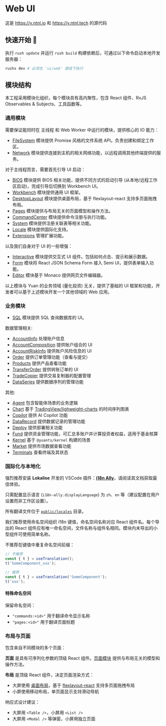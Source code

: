 # Web UI

这是 https://y.ntnl.io 和 https://y.ntnl.tech 的源代码

## 快速开始 🚀

执行 `rush update` 并运行 `rush build` 构建依赖后，可通过以下命令启动本地开发服务器：

```bash
rushx dev # 必须在 'ui/web' 路径下执行
```

## 模块结构

本工程采用模块化组织，每个模块具有高内聚性，包含 React 组件、RxJS Observables & Subjects、工具函数等。

### 通用模块

需要保证能同时在 主线程 和 Web Worker 中运行的模块，提供核心的 IO 能力：

- [FileSystem](src/modules/FileSystem) 模块提供 Promise 风格的文件系统 API。负责创建和绑定工作区。
- [Network](src/modules/Network) 模块提供连接到主机的相关网络功能，以远程调用其他终端提供的服务。

对于主线程而言，需要首先引导 UI 启动：

- [BIOS](src/modules/BIOS) 模块提供 BIOS 相关功能，提供不同方式的启动引导 (从本地/远程工作区启动)，完成引导后切换到 Workbench UI。
- [Workbench](src/modules/Workbench) 模块提供通用 UI 框架。
- [DesktopLayout](src/modules/DesktopLayout) 模块提供桌面布局，基于 flexlayout-react 支持多页面拖拽布局。
- [Pages](src/modules/Pages) 模块提供与布局无关的页面模型和操作方法。
- [CommandCenter](src/modules/CommandCenter) 模块提供命令注册与执行功能。
- [System](src/modules/System) 模块提供注册关联表等相关功能。
- [Locale](src/modules/Locale) 模块提供国际化支持。
- [Extensions](src/modules/Extensions) 管理扩展功能。

以及我们自身对于 UI 的一些增强：

- [Interactive](src/modules/Interactive) 模块提供交互式 UI 组件。包括如何点击、提示和展示数据。
- [Form](src/modules/Form) 模块将 React JSON Schema Form 接入 Semi UI，提供表单输入功能。
- [Editor](src/modules/Editor) 模块基于 Monaco 提供网页文件编辑器。

以上模块与 Yuan 的业务领域 (量化投资) 无关，提供了基础的 UI 框架和功能，开发者可以基于上述模块开发一个其他领域的 Web 应用。

### 业务模块

- [SQL](src/modules/SQL) 模块提供 SQL 查询数据库的 UI。

数据管理相关:

- [AccountInfo](src/modules/AccountInfo) 处理账户信息
- [AccountComposition](src/modules/AccountComposition) 提供账户组合的 UI
- [AccountRiskInfo](src/modules/AccountRiskInfo) 提供账户风险信息的 UI
- [Order](src/modules/Order) 提供订单管理功能（查看与提交）
- [Products](src/modules/Products) 提供产品查看功能
- [TransferOrder](src/modules/TransferOrder) 提供转账订单的 UI
- [TradeCopier](src/modules/TradeCopier) 提供交易复制器的配置管理
- [DataSeries](src/modules/DataSeries) 提供数据序列的管理功能

其他:

- [Agent](src/modules/Agent) 包含智能体场景的业务逻辑
- [Chart](src/modules/Chart) 基于 [TradingView/lighweight-charts](https://github.com/tradingview/lightweight-charts) 的时间序列图表
- [Copilot](src/modules/Copilot) 提供 AI Copilot 功能
- [DataRecord](src/modules/DataRecord) 提供数据记录的管理功能
- [Deploy](src/modules/Deploy) 提供部署相关功能
- [Fund](src/modules/Fund) 提供资金管理功能，可汇总多账户并计算投资者权益，适用于基金核算
- [Kernel](src/modules/Kernel) 基于 `@yuants/kernel` 构建的场景
- [Market](src/modules/Market) 提供市场数据查看功能
- [Terminals](src/modules/Terminals) 查看终端及其状态

### 国际化与本地化

强烈推荐安装 **Lokalise** 开发的 VSCode 插件：[**i18n Ally**](https://github.com/lokalise/i18n-ally)，请阅读其文档获取最佳体验。

只需配置显示语言 (`i18n-ally.displayLanguage`) 为 `zh`、`en` 等（建议配置在用户设置而非工作区设置）。

所有翻译文件位于 [`public/locales`](public/locales) 目录。

我们推荐使用命名空间组织 i18n 键值，命名空间名称对应 React 组件名。每个导出的 React 组件应有唯一命名空间，文件名称与组件名相同。模块内未导出的小型组件可使用简单名称。

不推荐在键值中重复命名空间前缀：

```ts
// 不推荐
const { t } = useTranslation();
t('SomeComponent_xxx');

// 推荐
const { t } = useTranslation('SomeComponent');
t('xxx');
```

#### 特殊命名空间

保留命名空间：

- `"commands:<id>"` 用于翻译命令显示名称
- `"pages:<id>"` 用于翻译页面标题

### 布局与页面

包含来自不同模块的多个页面：

**页面** 是具有可序列化参数的顶级 React 组件。[页面模块](src/modules/Pages) 提供与布局无关的模型和操作方法。

**布局** 是顶级 React 组件，决定页面渲染方式：

- 大屏使用 [桌面布局](src/modules/DesktopLayout)，基于 [flexlayout-react](https://github.com/caplin/FlexLayout) 支持多页面拖拽布局
- 小屏使用移动布局，单页面显示支持滑动导航

响应式设计建议：

- 大屏用 `<Table />`，小屏用 `<List />`
- 大屏用 `<Modal />` 等弹窗，小屏用独立页面
